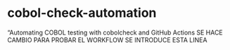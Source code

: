 # cobol-check-automation
“Automating COBOL testing with cobolcheck and GitHub Actions
SE HACE CAMBIO PARA PROBAR EL WORKFLOW
SE INTRODUCE ESTA LINEA
